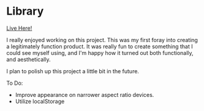 # Library

[Live Here!](https://braymuk.github.io/Library/)

I really enjoyed working on this project. This was my first foray into creating a legitimately function product.
It was really fun to create something that I could see myself using, and I'm happy how it turned out both functionally, and aesthetically.

I plan to polish up this project a little bit in the future.

To Do:
- Improve appearance on narrower aspect ratio devices.
- Utilize localStorage
